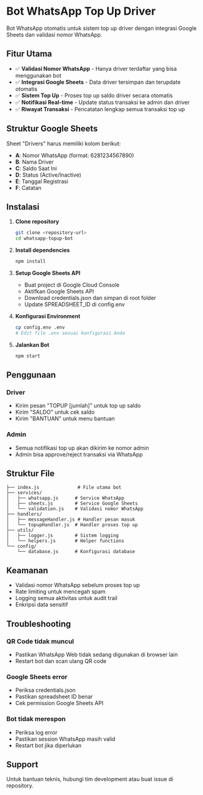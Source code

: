 # Bot WhatsApp Top Up Driver

Bot WhatsApp otomatis untuk sistem top up driver dengan integrasi Google Sheets dan validasi nomor WhatsApp.

## Fitur Utama

- ✅ **Validasi Nomor WhatsApp** - Hanya driver terdaftar yang bisa menggunakan bot
- ✅ **Integrasi Google Sheets** - Data driver tersimpan dan terupdate otomatis
- ✅ **Sistem Top Up** - Proses top up saldo driver secara otomatis
- ✅ **Notifikasi Real-time** - Update status transaksi ke admin dan driver
- ✅ **Riwayat Transaksi** - Pencatatan lengkap semua transaksi top up

## Struktur Google Sheets

Sheet "Drivers" harus memiliki kolom berikut:
- **A**: Nomor WhatsApp (format: 6281234567890)
- **B**: Nama Driver
- **C**: Saldo Saat Ini
- **D**: Status (Active/Inactive)
- **E**: Tanggal Registrasi
- **F**: Catatan

## Instalasi

1. **Clone repository**
   ```bash
   git clone <repository-url>
   cd whatsapp-topup-bot
   ```

2. **Install dependencies**
   ```bash
   npm install
   ```

3. **Setup Google Sheets API**
   - Buat project di Google Cloud Console
   - Aktifkan Google Sheets API
   - Download credentials.json dan simpan di root folder
   - Update SPREADSHEET_ID di config.env

4. **Konfigurasi Environment**
   ```bash
   cp config.env .env
   # Edit file .env sesuai konfigurasi Anda
   ```

5. **Jalankan Bot**
   ```bash
   npm start
   ```

## Penggunaan

### Driver
- Kirim pesan "TOPUP [jumlah]" untuk top up saldo
- Kirim "SALDO" untuk cek saldo
- Kirim "BANTUAN" untuk menu bantuan

### Admin
- Semua notifikasi top up akan dikirim ke nomor admin
- Admin bisa approve/reject transaksi via WhatsApp

## Struktur File

```
├── index.js              # File utama bot
├── services/
│   ├── whatsapp.js      # Service WhatsApp
│   ├── sheets.js        # Service Google Sheets
│   └── validation.js    # Validasi nomor WhatsApp
├── handlers/
│   ├── messageHandler.js # Handler pesan masuk
│   └── topupHandler.js  # Handler proses top up
├── utils/
│   ├── logger.js        # Sistem logging
│   └── helpers.js       # Helper functions
└── config/
    └── database.js      # Konfigurasi database
```

## Keamanan

- Validasi nomor WhatsApp sebelum proses top up
- Rate limiting untuk mencegah spam
- Logging semua aktivitas untuk audit trail
- Enkripsi data sensitif

## Troubleshooting

### QR Code tidak muncul
- Pastikan WhatsApp Web tidak sedang digunakan di browser lain
- Restart bot dan scan ulang QR code

### Google Sheets error
- Periksa credentials.json
- Pastikan spreadsheet ID benar
- Cek permission Google Sheets API

### Bot tidak merespon
- Periksa log error
- Pastikan session WhatsApp masih valid
- Restart bot jika diperlukan

## Support

Untuk bantuan teknis, hubungi tim development atau buat issue di repository.
